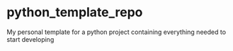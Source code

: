 # python_template_repo
My personal template for a python project containing everything needed to start developing
